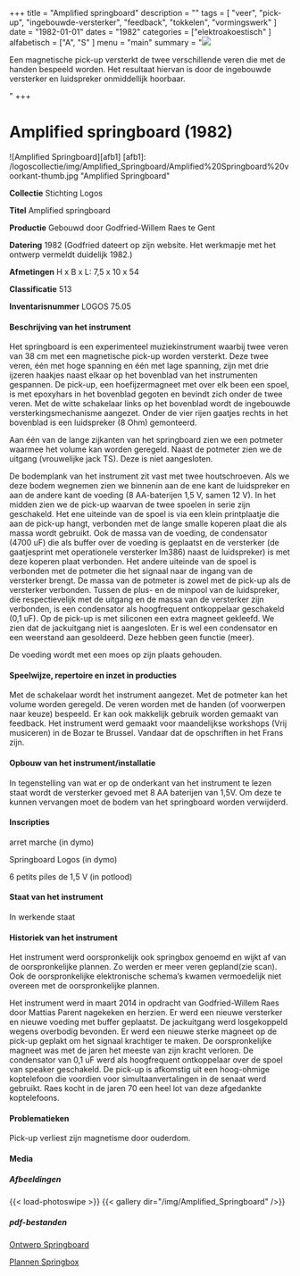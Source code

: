 ﻿+++
title = "Amplified springboard"
description = ""
tags = [
"veer", "pick-up",
"ingebouwde-versterker", "feedback", "tokkelen", "vormingswerk"
]
date = "1982-01-01"
dates = "1982"
categories = ["elektroakoestisch"
]
alfabetisch = ["A", "S"
]
menu = "main"
summary = "<a href='/logoscollectie/1982/amplified_springboard'><img src='/logoscollectie/img/Amplified_Springboard/Amplified%20Springboard%20voorkant-thumb.jpg'></a><p>Een magnetische pick-up versterkt de twee verschillende veren die met de handen bespeeld worden. Het resultaat hiervan is door de ingebouwde versterker en luidspreker onmiddellijk hoorbaar.</p>"
+++

# Amplified springboard (1982)

![Amplified Springboard][afb1]
[afb1]: /logoscollectie/img/Amplified_Springboard/Amplified%20Springboard%20voorkant-thumb.jpg "Amplified Springboard"

**Collectie**
Stichting Logos

**Titel**
Amplified springboard

**Productie**
Gebouwd door Godfried-Willem Raes te Gent

**Datering**
1982
(Godfried dateert  op zijn website. Het werkmapje met het ontwerp vermeldt duidelijk 1982.)

**Afmetingen**
H x B x L: 7,5 x 10 x 54

**Classificatie**
513

**Inventarisnummer**
LOGOS 75.05

#### Beschrijving van het instrument
Het springboard is een experimenteel muziekinstrument waarbij twee veren van 38 cm met een magnetische pick-up worden versterkt. Deze twee veren, één met hoge spanning en één met lage spanning, zijn met drie ijzeren haakjes naast elkaar op het bovenblad van het instrumenten gespannen. De pick-up, een hoefijzermagneet met over elk been een spoel, is met epoxyhars in het bovenblad gegoten en bevindt zich onder de twee veren. Met de witte schakelaar links op het bovenblad wordt de ingebouwde versterkingsmechanisme aangezet. Onder de vier rijen gaatjes rechts in het bovenblad is een luidspreker (8 Ohm) gemonteerd. 

Aan één van de lange zijkanten van het springboard zien we een potmeter waarmee het volume kan worden geregeld. Naast de potmeter zien we de uitgang (vrouwelijke jack TS). Deze is niet aangesloten.

De bodemplank van het instrument zit vast met twee houtschroeven. Als we deze bodem wegnemen zien we binnenin aan de ene kant de luidspreker en aan de andere kant de voeding (8 AA-baterijen 1,5 V, samen 12 V). In het midden zien we de pick-up waarvan de twee spoelen in serie zijn geschakeld. Het ene uiteinde van de spoel is via een klein printplaatje die aan de pick-up hangt, verbonden met de lange smalle koperen plaat die als massa wordt gebruikt. Ook de massa van de voeding, de condensator (4700 uF) die als buffer over de voeding is geplaatst en de versterker (de gaatjesprint met operationele versterker lm386) naast de luidspreker) is met deze koperen plaat verbonden. Het andere uiteinde van de spoel is verbonden met de potmeter die het signaal naar de ingang van de versterker brengt. De massa van de potmeter is zowel met de pick-up als de versterker verbonden. Tussen de plus- en de minpool van de luidspreker, die respectievelijk met de uitgang en de massa van de versterker zijn verbonden, is een condensator als hoogfrequent ontkoppelaar geschakeld (0,1 uF). Op de pick-up is met siliconen een extra magneet gekleefd. We zien dat de jackuitgang niet is aangesloten. Er is wel een condensator en een weerstand aan gesoldeerd. Deze hebben geen functie (meer). 

De voeding wordt met een moes op zijn plaats gehouden. 

#### Speelwijze, repertoire en inzet in producties
Met de schakelaar wordt het instrument aangezet. Met de potmeter kan het volume worden geregeld. De veren worden met de handen (of voorwerpen naar keuze) bespeeld. Er kan ook makkelijk gebruik worden gemaakt van feedback. Het instrument werd gemaakt voor maandelijkse workshops (Vrij musiceren) in de Bozar te Brussel. Vandaar dat de opschriften in het Frans zijn. 

#### Opbouw van het instrument/installatie
In tegenstelling van wat er op de onderkant van het instrument te lezen staat wordt de versterker gevoed met 8 AA baterijen van 1,5V. Om deze te kunnen vervangen moet de bodem van het springboard worden verwijderd. 

#### Inscripties
arret marche (in dymo)

Springboard Logos (in dymo)

6 petits piles de 1,5 V (in potlood)

#### Staat van het instrument
In werkende staat

#### Historiek van het instrument
Het instrument werd oorspronkelijk ook springbox genoemd en wijkt af van de oorspronkelijke plannen. Zo werden er meer veren gepland(zie scan). Ook de oorspronkelijke elektronische schema’s kwamen vermoedelijk niet overeen met de oorspronkelijke plannen.  

Het instrument werd in maart 2014 in opdracht van Godfried-Willem Raes door Mattias Parent nagekeken en herzien. Er werd een nieuwe versterker en nieuwe voeding met buffer geplaatst. De jackuitgang werd losgekoppeld wegens overbodig bevonden. Er werd een nieuwe sterke magneet op de pick-up geplakt om het signaal krachtiger te maken. De oorspronkelijke magneet was met de jaren het meeste van zijn kracht verloren. De condensator van 0,1 uF werd als hoogfrequent ontkoppelaar over de spoel van speaker geschakeld.
De pick-up is afkomstig uit een hoog-ohmige koptelefoon die voordien voor simultaanvertalingen in de senaat werd gebruikt. Raes kocht in de jaren 70 een heel lot van deze afgedankte koptelefoons.

#### Problematieken
Pick-up verliest zijn magnetisme door ouderdom.

#### Media
##### Afbeeldingen
{{< load-photoswipe >}}
{{< gallery dir="/img/Amplified_Springboard" />}}

##### pdf-bestanden
[Ontwerp Springboard](/logoscollectie/pdf/Amplified_Springboard/Ontwerp_springboard.pdf)

[Plannen Springbox](/logoscollectie/pdf/Amplified_Springboard/Scan_plannen_springbox.pdf)

